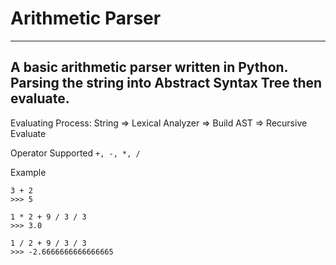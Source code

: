 # Arithmetic Parser
---
A basic arithmetic parser written in Python. Parsing the string into Abstract Syntax Tree then evaluate.
---
Evaluating Process:
String => Lexical Analyzer => Build AST => Recursive Evaluate

Operator Supported
`+, -, *, /`

Example
```
3 + 2
>>> 5

1 * 2 + 9 / 3 / 3
>>> 3.0

1 / 2 + 9 / 3 / 3
>>> -2.6666666666666665
```
